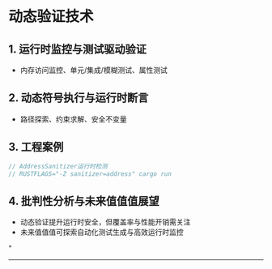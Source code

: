 ﻿# 动态验证技术

## 1. 运行时监控与测试驱动验证

- 内存访问监控、单元/集成/模糊测试、属性测试

## 2. 动态符号执行与运行时断言

- 路径探索、约束求解、安全不变量

## 3. 工程案例

```rust
// AddressSanitizer运行时检测
// RUSTFLAGS="-Z sanitizer=address" cargo run
```

## 4. 批判性分析与未来值值值展望

- 动态验证提升运行时安全，但覆盖率与性能开销需关注
- 未来值值值可探索自动化测试生成与高效运行时监控

"

---
